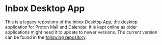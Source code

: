 # Inbox Desktop App
This is a legacy repository of the Inbox Desktop App, the desktop application for Proton Mail and Calendar. It is kept online as older applications might need it to update to newer versions. The current version can be found in the [following repository](https://github.com/ProtonMail/WebClients/tree/main/applications/inbox-desktop).
